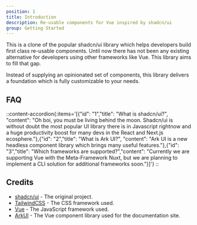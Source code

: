 ```yaml
---
position: 1
title: Introduction
description: Re-usable components for Vue inspired by shadcn/ui
group: Getting Started
---
```


This is a clone of the popular shadcn/ui library which helps developers build first class re-usable components. Until now there has not been any existing alternative for developers using other frameworks like Vue. This library aims to fill that gap.

Instead of supplying an opinionated set of components, this library delivers a foundation which is fully customizable to your needs.

## FAQ

::content-accordion{:items='[{"id": "1","title": "What is shadcn/ui?", "content": "Oh boi, you must be living behind the moon. Shadcn/ui is without doubt the most popular UI library there is in Javascript rightnow and a huge productivity boost for many devs in the React and Next.js ecosphere."},{"id": "2","title": "What is Ark UI?", "content": "Ark UI is a new headless component library which brings many useful features."},{"id": "3","title": "Which frameworks are supported?","content": "Currently we are supporting Vue with the Meta-Framework Nuxt, but we are planning to implement a CLI solution for additional frameworks soon."}]'}
::

## Credits

- [shadcn/ui](https://ui.shadcn.com) - The original project.
- [TailwindCSS](https://tailwindcss.com) - The CSS framework used.
- [Vue](https://vuejs.org) - The JavaScript framework used.
- [ArkUI](https://ark-ui.com) - The Vue component library used for the documentation site.
